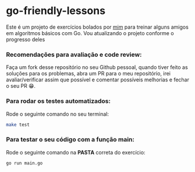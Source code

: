 # go-friendly-lessons

Este é um projeto de exercícios bolados por [mim](https://github.com/ElladanTasartir) para treinar alguns amigos em algoritmos básicos com Go. Vou atualizando o projeto conforme o progresso deles

### Recomendações para avaliação e code review:
Faça um fork desse repositório no seu Github pessoal, quando tiver feito as soluções para os problemas, abra um PR para o meu repositório, irei avaliar/verificar assim que possível e comentar possíveis melhorias e fechar o seu PR 😁.

### Para rodar os testes automatizados:
Rode o seguinte comando no seu terminal:
```sh
make test
```

### Para testar o seu código com a função main:
Rode o seguinte comando na **PASTA** correta do exercício:
```sh
go run main.go
```